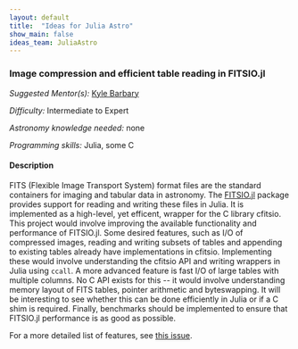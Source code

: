 ```yaml
---
layout: default
title:  "Ideas for Julia Astro"
show_main: false
ideas_team: JuliaAstro
---
```


### Image compression and efficient table reading in FITSIO.jl

*Suggested Mentor(s):* [Kyle Barbary](http://github.com/kbarbary)

*Difficulty:* Intermediate to Expert

*Astronomy knowledge needed:* none

*Programming skills:* Julia, some C

#### Description

FITS (Flexible Image Transport System) format files are the standard
containers for imaging and tabular data in astronomy. The
[FITSIO.jl](https://github.com/JuliaAstro/FITSIO.jl) package provides
support for reading and writing these files in Julia. It is
implemented as a high-level, yet efficent, wrapper for the C library
cfitsio. This project would involve improving the available
functionality and performance of FITSIO.jl. Some desired features,
such as I/O of compressed images, reading and writing subsets of
tables and appending to existing tables already have implementations
in cfitsio. Implementing these would involve understanding the cfitsio
API and writing wrappers in Julia using `ccall`. A more advanced
feature is fast I/O of large tables with multiple columns. No C API
exists for this -- it would involve understanding memory layout of
FITS tables, pointer arithmetic and byteswapping. It will be
interesting to see whether this can be done efficiently in Julia or if
a C shim is required. Finally, benchmarks should be implemented to
ensure that FITSIO.jl performance is as good as possible.

For a more detailed list of features, see [this
issue](https://github.com/JuliaAstro/FITSIO.jl/issues/37).
